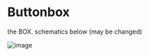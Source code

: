 # Buttonbox

the BOX.
schematics below (may be changed)

![image](https://github.com/user-attachments/assets/a2a05848-047d-4d3a-822e-e431287554a5)

